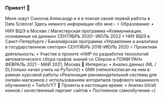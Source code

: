 ### Привет! 👋
Меня зовут Соколов Александр и я в поиске своей первой работы в Data Science! Здесь немного информации обо мне:-
⚡ Образование:
• НИУ ВШЭ в Москве / Магистерская программа «Коммуникации, основанные на данных» СЕНТЯБРЬ 2020– ИЮЛЬ 2022
• НИУ ВШЭ в Санкт-Петербурге / Бакалаврская программа «Управление и аналитика в государственном секторе» СЕНТЯБРЬ 2016-ИЮЛЬ 2020
⚡ Проектная деятельность:
• Участие в проекте «НИР по разработке технологий автоматического сбора графов знаний со Сбером и ПОМИ РАН» ФЕВРАЛЬ 2021 - МАЙ 2021, Москва
🌱 Интересы:
• Анализ данныз (ML / DL(только начал учить на PyTorch))
• GNN (networkx(писал на нем в рамках курсовой работы «Реализация рекомендательной системы для онлайн-магазинов с использованием алгоритмов графового машинного обучения»))
• Twitch/YT
🔭 Проекты в настоящее время:
• Анализ bit/alt коинов / качественный парсинг сайтов 
• Постоянное самообучение =)

<!--
**himawariq/himawariq** is a ✨ _special_ ✨ repository because its `README.md` (this file) appears on your GitHub profile.

Here are some ideas to get you started:

- 🔭 I’m currently working on ...
- 🌱 I’m currently learning ...
- 👯 I’m looking to collaborate on ...
- 🤔 I’m looking for help with ...
- 💬 Ask me about ...
- 📫 How to reach me: ...
- 😄 Pronouns: ...
- ⚡ Fun fact: ...
-->
